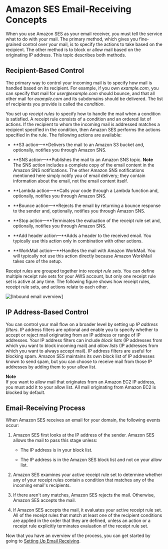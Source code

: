 # Amazon SES Email\-Receiving Concepts<a name="receiving-email-concepts"></a>

When you use Amazon SES as your email receiver, you must tell the service what to do with your mail\. The primary method, which gives you fine\-grained control over your mail, is to specify the actions to take based on the recipient\. The other method is to block or allow mail based on the originating IP address\. This topic describes both methods\.

## Recipient\-Based Control<a name="receiving-email-concepts-rules"></a>

The primary way to control your incoming mail is to specify how mail is handled based on its recipient\. For example, if you own *example\.com*, you can specify that mail for *user@example\.com* should bounce, and that all other mail for *example\.com* and its subdomains should be delivered\. The list of recipients you provide is called the *condition*\.

You set up *receipt rules* to specify how to handle the mail when a condition is satisfied\. A receipt rule consists of a condition and an ordered list of actions\. If the recipient to whom the incoming mail is addressed matches a recipient specified in the condition, then Amazon SES performs the actions specified in the rule\. The following actions are available:

+ **S3 action—**Delivers the mail to an Amazon S3 bucket and, optionally, notifies you through Amazon SNS\.

+ **SNS action—**Publishes the mail to an Amazon SNS topic\. 
**Note**  
The SNS action includes a complete copy of the email content in the Amazon SNS notifications\. The other Amazon SNS notifications mentioned here simply notify you of email delivery; they contain information about the email, not the email content itself\.

+ **Lambda action—**Calls your code through a Lambda function and, optionally, notifies you through Amazon SNS\.

+ **Bounce action—**Rejects the email by returning a bounce response to the sender and, optionally, notifies you through Amazon SNS\.

+ **Stop action—**Terminates the evaluation of the receipt rule set and, optionally, notifies you through Amazon SNS\.

+ **Add header action—**Adds a header to the received email\. You typically use this action only in combination with other actions\.

+ **WorkMail action—**Handles the mail with Amazon WorkMail\. You will typically not use this action directly because Amazon WorkMail takes care of the setup\.

Receipt rules are grouped together into *receipt rule sets*\. You can define multiple receipt rule sets for your AWS account, but only one receipt rule set is active at any time\. The following figure shows how receipt rules, receipt rule sets, and actions relate to each other\.

![\[Inbound email overview\]](http://docs.aws.amazon.com/ses/latest/DeveloperGuide/images/inbound_overview.png)

## IP Address\-Based Control<a name="receiving-email-concepts-ip-filters"></a>

You can control your mail flow on a broader level by setting up *IP address filters*\. IP address filters are optional and enable you to specify whether to accept or reject mail originating from an IP address or range of IP addresses\. Your IP address filters can include *block lists* \(IP addresses from which you want to block incoming mail\) and *allow lists* \(IP addresses from which you want to always accept mail\)\. IP address filters are useful for blocking spam\. Amazon SES maintains its own block list of IP addresses known to send spam, but you can choose to receive mail from those IP addresses by adding them to your allow list\.

**Note**  
If you want to allow mail that originates from an Amazon EC2 IP address, you must add it to your allow list\. All mail originating from Amazon EC2 is blocked by default\.

## Email\-Receiving Process<a name="receiving-email-process"></a>

When Amazon SES receives an email for your domain, the following events occur:

1. Amazon SES first looks at the IP address of the sender\. Amazon SES allows the mail to pass this stage unless:

   + The IP address is in your block list\.

   + The IP address is in the Amazon SES block list and not on your allow list\.

1. Amazon SES examines your active receipt rule set to determine whether any of your receipt rules contain a condition that matches any of the incoming email's recipients\.

1. If there aren't any matches, Amazon SES rejects the mail\. Otherwise, Amazon SES accepts the mail\. 

1. If Amazon SES accepts the mail, it evaluates your active receipt rule set\. All of the receipt rules that match at least one of the recipient conditions are applied in the order that they are defined, unless an action or a receipt rule explicitly terminates evaluation of the receipt rule set\.

Now that you have an overview of the process, you can get started by going to [Setting Up Email Receiving](receiving-email-setting-up.md)\.